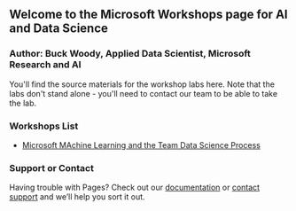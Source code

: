 ## Welcome to the Microsoft Workshops page for AI and Data Science

### Author: Buck Woody, Applied Data Scientist, Microsoft Research and AI

You'll find the source materials for the workshop labs here. Note that the labs don't stand alone - you'll need to contact our team to be able to take the lab. 

### Workshops List

  - [Microsoft MAchine Learning and the Team Data Science Process](https://buckwoody.github.io/workshops/DataScienceAndTDSP/)

### Support or Contact

Having trouble with Pages? Check out our [documentation](https://help.github.com/categories/github-pages-basics/) or [contact support](https://github.com/contact) and we’ll help you sort it out.
